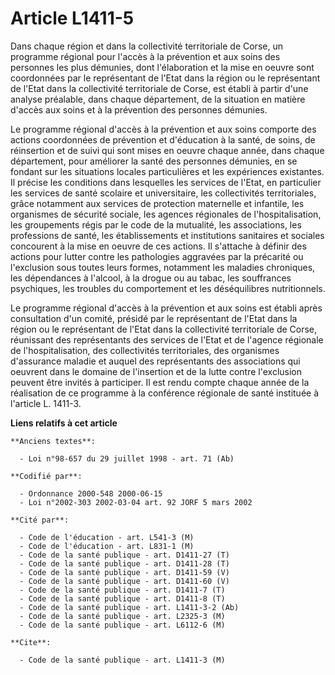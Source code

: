 # Article L1411-5

Dans chaque région et dans la collectivité territoriale de Corse, un programme régional pour l'accès à la prévention et aux
soins des personnes les plus démunies, dont l'élaboration et la mise en oeuvre sont coordonnées par le représentant de l'Etat
dans la région ou le représentant de l'Etat dans la collectivité territoriale de Corse, est établi à partir d'une analyse
préalable, dans chaque département, de la situation en matière d'accès aux soins et à la prévention des personnes démunies.

Le programme régional d'accès à la prévention et aux soins comporte des actions coordonnées de prévention et d'éducation à la
santé, de soins, de réinsertion et de suivi qui sont mises en oeuvre chaque année, dans chaque département, pour améliorer la
santé des personnes démunies, en se fondant sur les situations locales particulières et les expériences existantes. Il
précise les conditions dans lesquelles les services de l'Etat, en particulier les services de santé scolaire et
universitaire, les collectivités territoriales, grâce notamment aux services de protection maternelle et infantile, les
organismes de sécurité sociale, les agences régionales de l'hospitalisation, les groupements régis par le code de la
mutualité, les associations, les professions de santé, les établissements et institutions sanitaires et sociales concourent à
la mise en oeuvre de ces actions. Il s'attache à définir des actions pour lutter contre les pathologies aggravées par la
précarité ou l'exclusion sous toutes leurs formes, notamment les maladies chroniques, les dépendances à l'alcool, à la drogue
ou au tabac, les souffrances psychiques, les troubles du comportement et les déséquilibres nutritionnels.

Le programme régional d'accès à la prévention et aux soins est établi après consultation d'un comité, présidé par le
représentant de l'Etat dans la région ou le représentant de l'Etat dans la collectivité territoriale de Corse, réunissant des
représentants des services de l'Etat et de l'agence régionale de l'hospitalisation, des collectivités territoriales, des
organismes d'assurance maladie et auquel des représentants des associations qui oeuvrent dans le domaine de l'insertion et de
la lutte contre l'exclusion peuvent être invités à participer. Il est rendu compte chaque année de la réalisation de ce
programme à la conférence régionale de santé instituée à l'article L. 1411-3.

**Liens relatifs à cet article**

	**Anciens textes**:

	  - Loi n°98-657 du 29 juillet 1998 - art. 71 (Ab)

	**Codifié par**:

	  - Ordonnance 2000-548 2000-06-15
	  - Loi n°2002-303 2002-03-04 art. 92 JORF 5 mars 2002

	**Cité par**:

	  - Code de l'éducation - art. L541-3 (M)
	  - Code de l'éducation - art. L831-1 (M)
	  - Code de la santé publique - art. D1411-27 (T)
	  - Code de la santé publique - art. D1411-28 (T)
	  - Code de la santé publique - art. D1411-59 (V)
	  - Code de la santé publique - art. D1411-60 (V)
	  - Code de la santé publique - art. D1411-7 (T)
	  - Code de la santé publique - art. D1411-8 (T)
	  - Code de la santé publique - art. L1411-3-2 (Ab)
	  - Code de la santé publique - art. L2325-3 (M)
	  - Code de la santé publique - art. L6112-6 (M)

	**Cite**:

	  - Code de la santé publique - art. L1411-3 (M)
